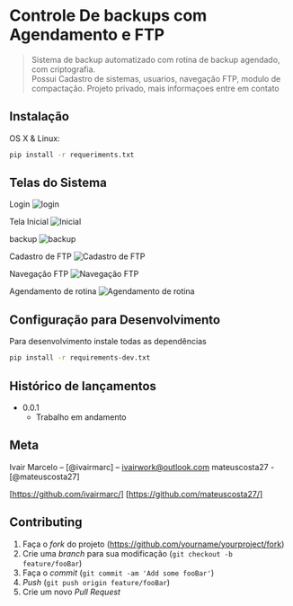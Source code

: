 
# Controle De backups com Agendamento e FTP
> Sistema de backup automatizado com rotina de backup agendado, com criptografia.<br>
Possui
Cadastro de sistemas, usuarios, navegação FTP, modulo de compactação.
Projeto privado, mais informaçoes entre em contato




## Instalação

OS X & Linux:

```sh
pip install -r requeriments.txt
```

## Telas do Sistema


Login
![login](SIST/login.png)

 Tela Inicial
 ![Inicial](SIST/tela_inicial.png)

 backup
 ![backup](SIST/tela_de_backup.png)

 Cadastro de FTP
 ![Cadastro de FTP](SIST/cadastro_ftp.png)

 Navegação FTP
 ![Navegação FTP](SIST/navegação_ftp.png)

 Agendamento de rotina
 ![Agendamento de rotina](SIST/tela_de_agendamento.png)




## Configuração para Desenvolvimento

Para desenvolvimento instale todas as dependências 

```sh
pip install -r requirements-dev.txt
```

## Histórico de lançamentos

* 0.0.1
    * Trabalho em andamento

## Meta

Ivair Marcelo – [@ivairmarc] – ivairwork@outlook.com
mateuscosta27 - [@mateuscosta27]

[https://github.com/ivairmarc/]
[https://github.com/mateuscosta27/]

## Contributing

1. Faça o _fork_ do projeto (<https://github.com/yourname/yourproject/fork>)
2. Crie uma _branch_ para sua modificação (`git checkout -b feature/fooBar`)
3. Faça o _commit_ (`git commit -am 'Add some fooBar'`)
4. _Push_ (`git push origin feature/fooBar`)
5. Crie um novo _Pull Request_


